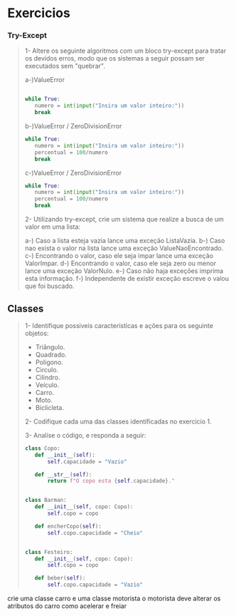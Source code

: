 <!--Python-->
# Exercicios

### Try-Except
>1- Altere os seguinte algoritmos com um bloco try-except para tratar os devidos erros, modo que os sistemas a seguir possam ser executados sem "quebrar".
>
>a-)ValueError
>```py
>
>while True:
>    numero = int(input("Insira um valor inteiro:"))
>    break
>
>```
>
>b-)ValueError / ZeroDivisionError
>
>```py
>while True:
>    numero = int(input("Insira um valor inteiro:"))
>    percentual = 100/numero
>    break
>```
>
>c-)ValueError / ZeroDivisionError
>```py
>while True:
>    numero = int(input("Insira um valor inteiro:"))
>    percentual = 100/numero
>    break
>```
>2- Utilizando try-except, crie um sistema que realize a busca de um valor em uma lista:
>
>a-) Caso a lista esteja vazia lance uma exceção ListaVazia.
>b-) Caso nao exista o valor na lista lance uma exceção ValueNaoEncontrado.
>c-) Encontrando o valor, caso ele seja impar lance uma exceção ValorImpar.
>d-) Encontrando o valor, caso ele seja zero ou menor lance uma exceção ValorNulo.
>e-) Caso não haja exceções imprima esta informação.
>f-) Independente de existir exceção escreve o valou que foi buscado.

## Classes
>1- Identifique possiveis caracteristicas e ações para os seguinte objetos:
>
>- Triângulo.
>- Quadrado.
>- Poligono.
>- Circulo.
>- Cilindro.
>- Veículo.
>- Carro.
>- Moto.
>- Biclicleta.
>
>2- Codifique cada uma das classes identificadas no exercicio 1.
>
>3- Analise o código, e responda a seguir:
>
>```py
>class Copo:
>    def __init__(self):
>        self.capacidade = "Vazio"
>
>    def __str__(self):
>        return f"O copo esta {self.capacidade}."
>
>
>class Barman:
>    def __init__(self, copo: Copo):
>        self.copo = copo
>
>    def encherCopo(self):
>        self.copo.capacidade = "Cheio"
>
>
>class Festeiro:
>    def __init__(self, copo: Copo):
>        self.copo = copo
>
>    def beber(self):
>        self.copo.capacidade = "Vazio"
>```
>
>
>

crie uma classe carro e uma classe motorista
o motorista deve alterar os atributos do carro como acelerar e freiar
